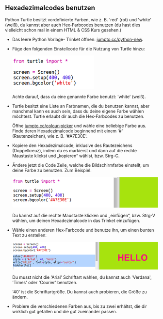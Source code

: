 ## Hexadezimalcodes benutzen

Python Turtle besitzt vordefinierte  Farben, wie z. B. 'red' (rot) und 'white' (weiß), du kannst aber auch Hex-Farbcodes benutzen (du hast dies vielleicht schon mal in einem HTML & CSS Kurs gesehen.) 

+ Das leere Python Vorlage- Trinket öffnen: <a href="http://jumpto.cc/python-new" target="_blank">jumpto.cc/python-new</a>. 

+ Füge den folgenden Einstellcode für die Nutzung von Turtle hinzu:

    ![screenshot](images/colourful-setup.png)
    
    Achte darauf, dass du eine genannte Farbe benutzt: 'white' (weiß).
    
+ Turtle besitzt eine Liste an Farbnamen, die du benutzen kannst, aber manchmal kann es auch sein, dass du deine eigene Farbe wählen möchtest. Turtle erlaubt dir auch die Hex-Farbcodes zu benutzen. 

  Öffne <a href="http://jumpto.cc/colour-picker" target="_blank">jumpto.cc/colour-picker</a> und wähle eine beliebige Farbe aus. Finde deren Hexadezimalcode beginnend mit einem  '#' (Rautenzeichen), wie z. B. '#A7E30E'. 
  
+ Kopiere den Hexadezimalcode, inklusive des Rautezeichens (Doppelkreuz), indem du es markierst und dann auf die rechte Maustaste klickst und „kopieren“ wählst, bzw. Strg-C. 
  
+ Ändere jetzt die Code Zeile, welche die Bildschirmfarbe einstellt, um deine Farbe zu benutzen. Zum Beispiel:

   ![screenshot](images/colourful-background.png)
   
   Du kannst auf die rechte Maustaste klicken und „einfügen“, bzw. Strg-V wählen, um deinen Hexadezimalcode in das Trinket einzufügen. 
  
+ Wähle einen anderen Hex-Farbcode und benutze ihn, um einen bunten Text zu erstellen:

   ![screenshot](images/colourful-write.png)
   
   Du musst nicht die 'Arial' Schriftart wählen, du kannst auch 'Verdana', 'Times' oder 'Courier' benutzen.
   
   '40' ist die Schriftartgröße. Du kannst auch probieren, die Größe zu ändern.  
   
+ Probiere die verschiedenen Farben aus, bis zu zwei erhältst, die dir wirklich gut gefallen und die gut zueinander passen. 
